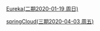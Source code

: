 
[Eureka(二期2020-01-19 周日)](https://ke.qq.com/webcourse/398381/100558952#taid=4185733393159213&vid=5285890810766677952)

[springCloud(三期2020-04-03 周五)](https://ke.qq.com/webcourse/398381/101809137#taid=7879113209943085&vid=5285890805990925158) 


